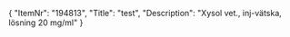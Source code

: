 {
  "ItemNr": "194813",
  "Title": "test",
  "Description": "Xysol vet., inj-vätska, lösning 20 mg/ml"
}